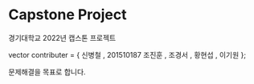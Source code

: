 # Capstone Project
경기대학교 2022년 캡스톤 프로젝트

vector<string> contributer = {
  신병철 ,
  201510187 조진훈 ,
  조경서 ,
  황현섭 ,
  이기원
};

문제해결을 목표로 합니다.
